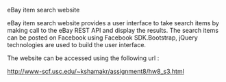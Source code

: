 eBay item search website

eBay item search website provides a user interface to take search items by making call to the eBay REST API and display the results. The search items can be posted on Facebook using Facebook SDK.Bootstrap, jQuery technologies are used to build the user interface.

The website can be accessed using the following url :

http://www-scf.usc.edu/~kshamakr/assignment8/hw8_s3.html
